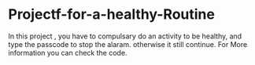 # Projectf-for-a-healthy-Routine
In this project , you have to compulsary do an activity to be healthy, and type the passcode to stop the alaram. otherwise it still continue.
For More information you can check the code. 
